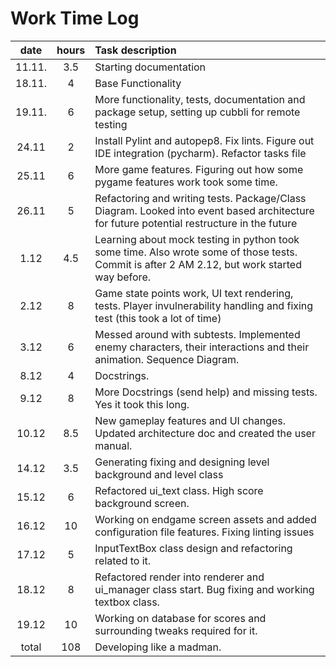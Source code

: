 # Work Time Log

|  date  | hours | Task description                                                                                                                              |
|:------:|:-----:|:----------------------------------------------------------------------------------------------------------------------------------------------|
| 11.11. |  3.5  | Starting documentation                                                                                                                        |
| 18.11. |   4   | Base Functionality                                                                                                                            |
| 19.11. |   6   | More functionality, tests, documentation and package setup, setting up cubbli for remote testing                                              |
| 24.11  |   2   | Install Pylint and autopep8. Fix lints. Figure out IDE integration (pycharm). Refactor tasks file                                             |
| 25.11  |   6   | More game features. Figuring out how some pygame features work took some time.                                                                |
| 26.11  |   5   | Refactoring and writing tests. Package/Class Diagram. Looked into event based architecture for future potential restructure in the future     | 
|  1.12  |  4.5  | Learning about mock testing in python took some time. Also wrote some of those tests. Commit is after 2 AM 2.12, but work started way before. |
|  2.12  |   8   | Game state points work, UI text rendering, tests. Player invulnerability handling and fixing test (this took a lot of time)                   |
|  3.12  |   6   | Messed around with subtests. Implemented enemy characters, their interactions and their animation. Sequence Diagram.                          |
|  8.12  |   4   | Docstrings.                                                                                                                                   |
|  9.12  |   8   | More Docstrings (send help) and missing tests. Yes it took this long.                                                                         |
| 10.12  |  8.5  | New gameplay features and UI changes. Updated architecture doc and created the user manual.                                                   |
| 14.12  |  3.5  | Generating fixing and designing level background and level class                                                                              |
| 15.12  |   6   | Refactored ui_text class. High score background screen.                                                                                       |
| 16.12  |  10   | Working on endgame screen assets and added configuration file features. Fixing linting issues                                                 |
| 17.12  |   5   | InputTextBox class design and refactoring related to it.                                                                                      |
| 18.12  |   8   | Refactored render into renderer and ui_manager class start. Bug fixing and working textbox class.                                             |
| 19.12  |  10   | Working on database for scores and surrounding tweaks required for it.                                                                        |
| total  |  108  | Developing like a madman.                                                                                                                     |

 
